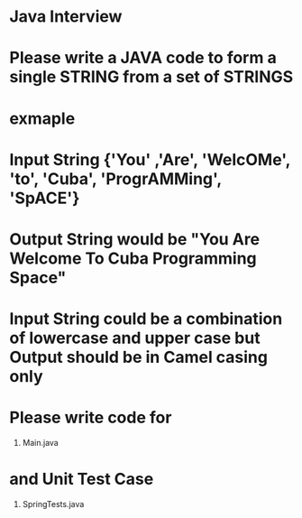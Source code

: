 # Java Interview

# Please write a JAVA code to form a single STRING from a set of STRINGS
# exmaple 
# Input String {'You' ,'Are', 'WelcOMe', 'to', 'Cuba', 'ProgrAMMing',  'SpACE'}
# Output String would be "You Are Welcome To Cuba Programming Space"

# Input String could be a combination of lowercase and upper case but Output should be in Camel casing only



# Please write code for
1) Main.java
# and Unit Test Case
1) SpringTests.java
